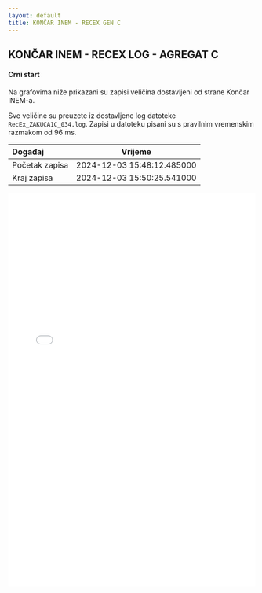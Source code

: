 ```yaml
---
layout: default
title: KONČAR INEM - RECEX GEN C
---
```


## KONČAR INEM - RECEX LOG - AGREGAT C

#### Crni start

Na grafovima niže prikazani su zapisi veličina dostavljeni od strane Končar INEM-a. 

Sve veličine su preuzete iz dostavljene log datoteke `RecEx_ZAKUCA1C_034.log`.
Zapisi u datoteku pisani su s pravilnim vremenskim razmakom od 96 ms.

| Događaj        |      Vrijeme                |
| :------------  | :-------------------------: |
| Početak zapisa | 2024-12-03 15:48:12.485000  |
| Kraj zapisa    | 2024-12-03 15:50:25.541000  |
                               

<div class="wide-graph">
    <iframe src="{{ site.baseurl }}/uzbuda/cs/recex_zakuca1c_034.html" width="100%" height="800px" frameborder="0"></iframe>
</div>